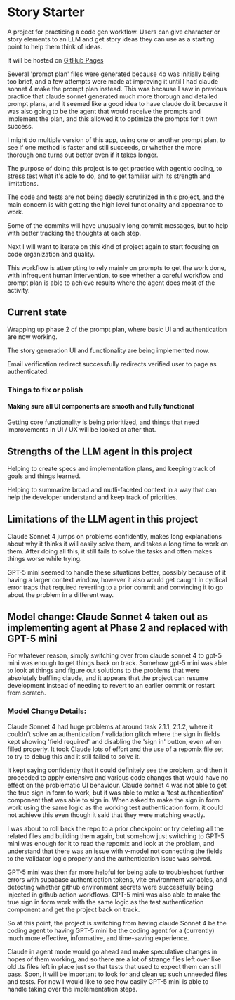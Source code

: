 # Story Starter

A project for practicing a code gen workflow. Users can give character or story elements to an LLM and get story ideas they can use as a starting point to help them think of ideas.

It will be hosted on [GitHub Pages](https://ljacobdev.github.io/story-starter)


Several 'prompt plan' files were generated because 4o was initially being too brief, and a few attempts were made at improving it until I had claude sonnet 4 make the prompt plan instead.  This was because I saw in previous practice that claude sonnet generated much more thorough and detailed prompt plans, and it seemed like a good idea to have claude do it because it was also going to be the agent that would receive the prompts and implement the plan, and this allowed it to optimize the prompts for it own success.

I might do multiple version of this app, using one or another prompt plan, to see if one method is faster and still succeeds, or whether the more thorough one turns out better even if it takes longer.


The purpose of doing this project is to get practice with agentic coding, to stress test what it's able to do, and to get familiar with its strength and limitations.  

The code and tests are not being deeply scrutinized in this project, and the main concern is with getting the high level functionality and appearance to work.

Some of the commits will have unusually long commit messages, but to help with better tracking the thoughts at each step.

Next I will want to iterate on this kind of project again to start focusing on code organization and quality.

This workflow is attempting to rely mainly on prompts to get the work done, with infrequent human intervention, to see whether a careful workflow and prompt plan is able to achieve results where the agent does most of the activity.


## Current state

Wrapping up phase 2 of the prompt plan, where basic UI and authentication are now working.

The story generation UI and functionality are being implemented now.

Email verification redirect successfully redirects verified user to page as authenticated.


### Things to fix or polish

#### Making sure all UI components are smooth and fully functional

Getting core functionality is being prioritized, and things that need improvements in UI / UX will be looked at after that.



## Strengths of the LLM agent in this project

Helping to create specs and implementation plans, and keeping track of goals and things learned.

Helping to summarize broad and mutli-faceted context in a way that can help the developer understand and keep track of priorities.

## Limitations of the LLM agent in this project

Claude Sonnet 4 jumps on problems confidently, makes long explanations about why it thinks it will easily solve them, and takes a long time to work on them.  After doing all this, it still fails to solve the tasks and often makes things worse while trying.

GPT-5 mini seemed to handle these situations better, possibly because of it having a larger context window, however it also would get caught in cyclical error traps that required reverting to a prior commit and convincing it to go about the problem in a different way.



## Model change: Claude Sonnet 4 taken out as implementing agent at Phase 2 and replaced with GPT-5 mini

For whatever reason, simply switching over from claude sonnet 4 to gpt-5 mini was enough to get things back on track.  Somehow gpt-5 mini was able to look at things and figure out solutions to the problems that were absolutely baffling claude, and it appears that the project can resume development instead of needing to revert to an earlier commit or restart from scratch.

### Model Change Details:

Claude Sonnet 4 had huge problems at around task 2.1.1, 2.1.2, where it couldn't solve an authentication / validation glitch where the sign in fields kept showing 'field required' and disabling the 'sign in' button, even when filled properly.  It took Claude lots of effort and the use of a repomix file set to try to debug this and it still failed to solve it.

It kept saying confidently that it could definitely see the problem, and then it proceeded to apply extensive and various code changes that would have no effect on the problematic UI behaviour.  Claude sonnet 4 was not able to get the true sign in form to work, but it was able to make a 'test authentication' component that was able to sign in.  When asked to make the sign in form work using the same logic as the working test authentication form, it could not achieve this even though it said that they were matching exactly.

I was about to roll back the repo to a prior checkpoint or try deleting all the related files and building them again, but somehow just switching to GPT-5 mini was enough for it to read the repomix and look at the problem, and understand that there was an issue with v-model not connecting the fields to the validator logic properly and the authentication issue was solved.

GPT-5 mini was then far more helpful for being able to troubleshoot further errors with supabase authentication tokens, vite environment variables, and detecting whether github environment secrets were successfully being injected in github action workflows. GPT-5 mini was also able to make the true sign in form work with the same logic as the test authentication component and get the project back on track.

So at this point, the project is switching from having claude Sonnet 4 be the coding agent to having GPT-5 mini be the coding agent for a (currently) much more effective, informative, and time-saving experience.

Claude in agent mode would go ahead and make speculative changes in hopes of them working, and so there are a lot of strange files left over like old .ts files left in place just so that tests that used to expect them can still pass.  Soon, it will be important to look for and clean up such unneeded files and tests.  For now I would like to see how easily GPT-5 mini is able to handle taking over the implementation steps.